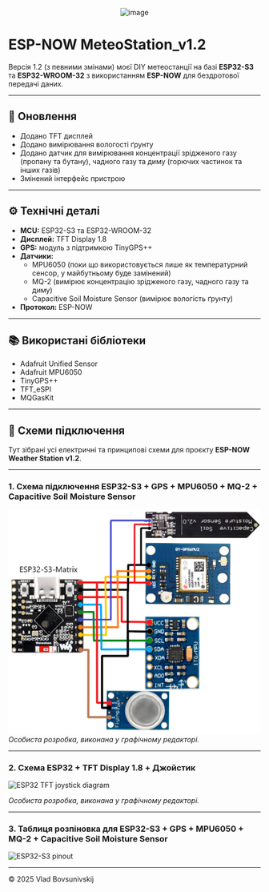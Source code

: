 <p align="center">
  <img width="200" height="200" alt="image" src="https://github.com/user-attachments/assets/7c5e7f48-9024-4da4-a8b3-a4256bdc6ff7" />
</p>

# ESP-NOW MeteoStation_v1.2

Версія 1.2 (з певними змінами) моєї DIY метеостанції на базі **ESP32-S3** та **ESP32-WROOM-32** з використанням **ESP-NOW** для бездротової передачі даних.

---

## 🔄 Оновлення 
- Додано TFT дисплей  
- Додано вимірювання вологості ґрунту  
- Додано датчик для вимірювання концентрації зрідженого газу (пропану та бутану), чадного газу та диму (горючих частинок та інших газів)  
- Змінений інтерфейс пристрою  

---

## ⚙ Технічні деталі
- **MCU:** ESP32-S3 та ESP32-WROOM-32  
- **Дисплей:** TFT Display 1.8  
- **GPS:** модуль з підтримкою TinyGPS++  
- **Датчики:**  
  - MPU6050 (поки що використовується лише як температурний сенсор, у майбутньому буде замінений)  
  - MQ-2 (вимірює концентрацію зрідженого газу, чадного газу та диму)  
  - Capacitive Soil Moisture Sensor (вимірює вологість ґрунту)  
- **Протокол:** ESP-NOW  

---

## 📚 Використані бібліотеки
- Adafruit Unified Sensor  
- Adafruit MPU6050  
- TinyGPS++  
- TFT_eSPI  
- MQGasKit  

---

## 🔌 Схеми підключення

Тут зібрані усі електричні та принципові схеми для проєкту **ESP-NOW Weather Station v1.2**.

---

### 1. Схема підключення ESP32-S3 + GPS + MPU6050 + MQ-2 + Capacitive Soil Moisture Sensor

![ESP32-S3 wiring diagram](images/Sh_ESP-NOW_MeteoStation_v1.2_S3_F.png)  
*Особиста розробка, виконана у графічному редакторі.*  

---

### 2. Схема ESP32 + TFT Display 1.8 + Джойстик

![ESP32 TFT joystick diagram](images/Sh_ESP-NOW_MeteoStation_v1.2.png)  

*Особиста розробка, виконана у графічному редакторі.*    

---

### 3. Таблиця розпіновка для ESP32-S3 + GPS + MPU6050 + MQ-2 + Capacitive Soil Moisture Sensor

![ESP32-S3 pinout](images/Sh_ESP-NOW_MeteoStation_v1.2.png)  

---

© 2025 Vlad Bovsunivskij
